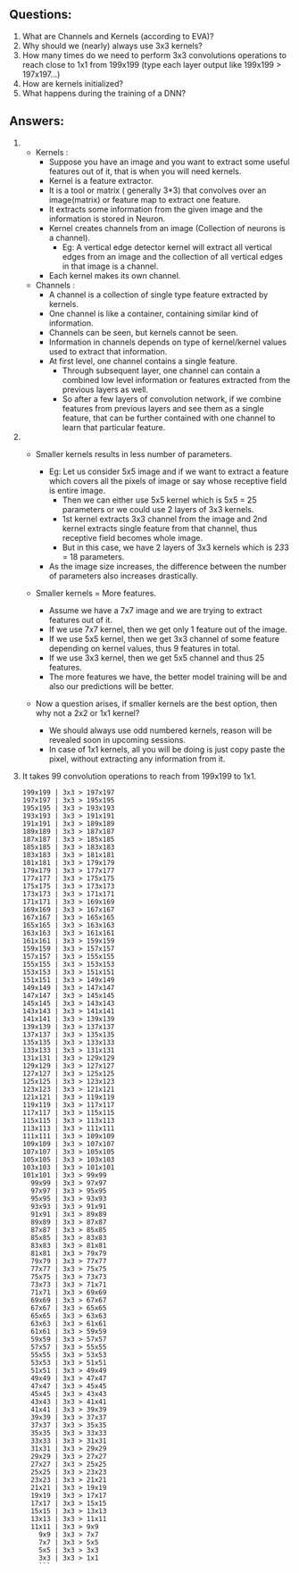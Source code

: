 ## Questions:
1. What are Channels and Kernels (according to EVA)?
2. Why should we (nearly) always use 3x3 kernels?
3. How many times do we need to perform 3x3 convolutions operations to reach close to 1x1 from 199x199 (type each layer output like 199x199 > 197x197...)
4. How are kernels initialized?
5. What happens during the training of a DNN?

## Answers:
1. - Kernels : 
	  - Suppose you have an image and you want to extract some useful features out of it, that is when you will need kernels.
	  - Kernel is a feature extractor.
	  - It is a tool or matrix ( generally 3*3) that convolves over an image(matrix) or feature map to extract one feature.
	  - It extracts some information from the given image and the information is stored in Neuron.
	  - Kernel creates channels from an image (Collection of neurons is a channel).
	    - Eg: A vertical edge detector kernel will extract all vertical edges from an image and the collection of all vertical edges in that image is a channel.
	  - Each kernel makes its own channel.
   - Channels : 
	  - A channel is a collection of single type feature extracted by kernels.
	  - One channel is like a container, containing similar kind of information.
	  - Channels can be seen, but kernels cannot be seen.
	  - Information in channels depends on type of kernel/kernel values used to extract that information.
	  - At first level, one channel contains a single feature. 
	  	- Through subsequent layer, one channel can contain a combined low level information or features extracted from the previous layers as well. 
	  	- So after a few layers of convolution network, if we combine features from previous layers and see them as a single feature, that can be further contained with one channel to learn that particular feature.
	  	
2.	- Smaller kernels results in less number of parameters.
		- Eg: Let us consider 5x5 image and if we want to extract a feature which covers all the pixels of image or say whose receptive field is entire image.
			- Then we can either use 5x5 kernel which is 5x5 = 25 parameters or we could use 2 layers of 3x3 kernels.
			- 1st kernel extracts 3x3 channel from the image and 2nd kernel extracts single feature from that channel, thus receptive field becomes whole image. 
			- But in this case, we have 2 layers of 3x3 kernels which is 2*3*3 = 18 parameters.
   		- As the image size increases, the difference between the number of parameters also increases drastically.

   	- Smaller kernels = More features.
		- Assume we have a 7x7 image and we are trying to extract features out of it.
		- If we use 7x7 kernel, then we get only 1 feature out of the image.
		- If we use 5x5 kernel, then we get 3x3 channel of some feature depending on kernel values, thus 9 features in total.
		- If we use 3x3 kernel, then we get 5x5 channel and thus 25 features.
		- The more features we have, the better model training will be and also our predictions will be better.

   	- Now a question arises, if smaller kernels are the best option, then why not a 2x2 or 1x1 kernel?
		- We should always use odd numbered kernels, reason will be revealed soon in upcoming sessions.
		- In case of 1x1 kernels, all you will be doing is just copy paste the pixel, without extracting any information from it.

3. 	It takes 99 convolution operations to reach from 199x199 to 1x1.
	```
	199x199 | 3x3 > 197x197
	197x197 | 3x3 > 195x195
	195x195 | 3x3 > 193x193
	193x193 | 3x3 > 191x191
	191x191 | 3x3 > 189x189
	189x189 | 3x3 > 187x187
	187x187 | 3x3 > 185x185
	185x185 | 3x3 > 183x183
	183x183 | 3x3 > 181x181
	181x181 | 3x3 > 179x179
	179x179 | 3x3 > 177x177
	177x177 | 3x3 > 175x175
	175x175 | 3x3 > 173x173
	173x173 | 3x3 > 171x171
	171x171 | 3x3 > 169x169
	169x169 | 3x3 > 167x167
	167x167 | 3x3 > 165x165
	165x165 | 3x3 > 163x163
	163x163 | 3x3 > 161x161
	161x161 | 3x3 > 159x159
	159x159 | 3x3 > 157x157
	157x157 | 3x3 > 155x155
	155x155 | 3x3 > 153x153
	153x153 | 3x3 > 151x151
	151x151 | 3x3 > 149x149
	149x149 | 3x3 > 147x147
	147x147 | 3x3 > 145x145
	145x145 | 3x3 > 143x143
	143x143 | 3x3 > 141x141
	141x141 | 3x3 > 139x139
	139x139 | 3x3 > 137x137
	137x137 | 3x3 > 135x135
	135x135 | 3x3 > 133x133
	133x133 | 3x3 > 131x131
	131x131 | 3x3 > 129x129
	129x129 | 3x3 > 127x127
	127x127 | 3x3 > 125x125
	125x125 | 3x3 > 123x123
	123x123 | 3x3 > 121x121
	121x121 | 3x3 > 119x119
	119x119 | 3x3 > 117x117
	117x117 | 3x3 > 115x115
	115x115 | 3x3 > 113x113
	113x113 | 3x3 > 111x111
	111x111 | 3x3 > 109x109
	109x109 | 3x3 > 107x107
	107x107 | 3x3 > 105x105
	105x105 | 3x3 > 103x103
	103x103 | 3x3 > 101x101
	101x101 | 3x3 > 99x99
	  99x99 | 3x3 > 97x97
	  97x97 | 3x3 > 95x95
	  95x95 | 3x3 > 93x93
	  93x93 | 3x3 > 91x91
	  91x91 | 3x3 > 89x89
	  89x89 | 3x3 > 87x87
	  87x87 | 3x3 > 85x85
	  85x85 | 3x3 > 83x83
	  83x83 | 3x3 > 81x81
	  81x81 | 3x3 > 79x79
	  79x79 | 3x3 > 77x77
	  77x77 | 3x3 > 75x75
	  75x75 | 3x3 > 73x73
	  73x73 | 3x3 > 71x71
	  71x71 | 3x3 > 69x69
	  69x69 | 3x3 > 67x67
	  67x67 | 3x3 > 65x65
	  65x65 | 3x3 > 63x63
	  63x63 | 3x3 > 61x61
	  61x61 | 3x3 > 59x59
	  59x59 | 3x3 > 57x57
	  57x57 | 3x3 > 55x55
	  55x55 | 3x3 > 53x53
	  53x53 | 3x3 > 51x51
	  51x51 | 3x3 > 49x49
	  49x49 | 3x3 > 47x47
	  47x47 | 3x3 > 45x45
	  45x45 | 3x3 > 43x43
	  43x43 | 3x3 > 41x41
	  41x41 | 3x3 > 39x39
	  39x39 | 3x3 > 37x37
	  37x37 | 3x3 > 35x35
	  35x35 | 3x3 > 33x33
	  33x33 | 3x3 > 31x31
	  31x31 | 3x3 > 29x29
	  29x29 | 3x3 > 27x27
	  27x27 | 3x3 > 25x25
	  25x25 | 3x3 > 23x23
	  23x23 | 3x3 > 21x21
	  21x21 | 3x3 > 19x19
	  19x19 | 3x3 > 17x17
	  17x17 | 3x3 > 15x15
	  15x15 | 3x3 > 13x13
	  13x13 | 3x3 > 11x11
	  11x11 | 3x3 > 9x9
	    9x9 | 3x3 > 7x7
	    7x7 | 3x3 > 5x5
	    5x5 | 3x3 > 3x3
	    3x3 | 3x3 > 1x1
    	```
	
